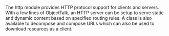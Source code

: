 The http module provides HTTP protocol support for clients and servers. With a few
lines of ObjectTalk, an HTTP server can be setup to serve static and dynamic content
based on specified routing rules. A class is also available to decompose and compose URLs
which can also be used to download resources as a client.